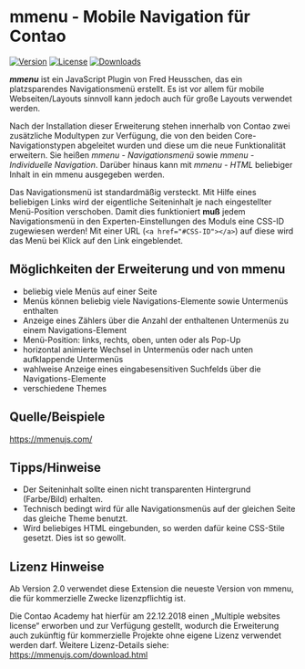 mmenu - Mobile Navigation für Contao
====================================
[![Version](http://img.shields.io/packagist/v/dklemmt/contao_dk_mmenu.svg?style=flat-square)](https://packagist.org/packages/dklemmt/contao_dk_mmenu)
[![License](http://img.shields.io/packagist/l/dklemmt/contao_dk_mmenu.svg?style=flat-square)](http://spdx.org/licenses/MIT.html)
[![Downloads](http://img.shields.io/packagist/dt/dklemmt/contao_dk_mmenu.svg?style=flat-square)](https://packagist.org/packages/dklemmt/contao_dk_mmenu)

***mmenu*** ist ein JavaScript Plugin von Fred Heusschen, das ein platzsparendes Navigationsmenü erstellt. Es ist vor allem für mobile Webseiten/Layouts sinnvoll kann jedoch auch für große Layouts verwendet werden.

Nach der Installation dieser Erweiterung stehen innerhalb von Contao zwei zusätzliche Modultypen zur Verfügung, die von den beiden Core-Navigationstypen abgeleitet wurden und diese um die neue Funktionalität erweitern. Sie heißen *mmenu - Navigationsmenü* sowie *mmenu - Individuelle Navigation*. Darüber hinaus kann mit *mmenu - HTML* beliebiger Inhalt in ein mmenu ausgegeben werden.

Das Navigationsmenü ist standardmäßig versteckt. Mit Hilfe eines beliebigen Links wird der eigentliche Seiteninhalt je nach eingestellter Menü-Position verschoben. Damit dies funktioniert **muß** jedem Navigationsmenü in den Experten-Einstellungen des Moduls eine CSS-ID zugewiesen werden! Mit einer URL (`<a href="#CSS-ID"></a>`) auf diese wird das Menü bei Klick auf den Link eingeblendet.

Möglichkeiten der Erweiterung und von mmenu
-------------------------------------------

* beliebig viele Menüs auf einer Seite
* Menüs können beliebig viele Navigations-Elemente sowie Untermenüs enthalten
* Anzeige eines Zählers über die Anzahl der enthaltenen Untermenüs zu einem Navigations-Element
* Menü-Position: links, rechts, oben, unten oder als Pop-Up
* horizontal animierte Wechsel in Untermenüs oder nach unten aufklappende Untermenüs
* wahlweise Anzeige eines eingabesensitiven Suchfelds über die Navigations-Elemente
* verschiedene Themes

Quelle/Beispiele
----------------

https://mmenujs.com/

Tipps/Hinweise
--------------

* Der Seiteninhalt sollte einen nicht transparenten Hintergrund (Farbe/Bild) erhalten.
* Technisch bedingt wird für alle Navigationsmenüs auf der gleichen Seite das gleiche Theme benutzt.
* Wird beliebiges HTML eingebunden, so werden dafür keine CSS-Stile gesetzt. Dies ist so gewollt.

Lizenz Hinweise
---------------

Ab Version 2.0 verwendet diese Extension die neueste Version von mmenu, die für kommerzielle Zwecke lizenzpflichtig ist. 

Die Contao Academy hat hierfür am 22.12.2018 einen „Multiple websites license“ erworben und zur Verfügung gestellt, 
wodurch die Erweiterung auch zukünftig für kommerzielle Projekte ohne eigene Lizenz verwendet werden darf. Weitere 
Lizenz-Details siehe: https://mmenujs.com/download.html
